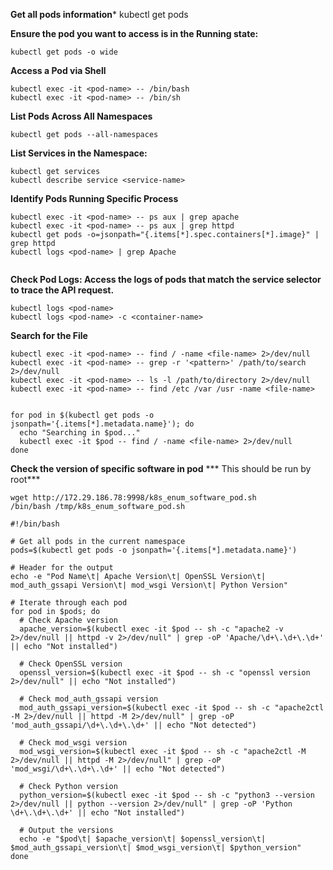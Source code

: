 **Get all pods information***
kubectl get pods

**Ensure the pod you want to access is in the Running state:**
```
kubectl get pods -o wide
```
**Access a Pod via Shell**
```
kubectl exec -it <pod-name> -- /bin/bash
kubectl exec -it <pod-name> -- /bin/sh
```

**List Pods Across All Namespaces**
```
kubectl get pods --all-namespaces
```

**List Services in the Namespace:**
```
kubectl get services
kubectl describe service <service-name>
```
**Identify Pods Running Specific Process**
```
kubectl exec -it <pod-name> -- ps aux | grep apache
kubectl exec -it <pod-name> -- ps aux | grep httpd
kubectl get pods -o=jsonpath="{.items[*].spec.containers[*].image}" | grep httpd
kubectl logs <pod-name> | grep Apache


```

**Check Pod Logs: Access the logs of pods that match the service selector to trace the API request.**
```
kubectl logs <pod-name>
kubectl logs <pod-name> -c <container-name>
```

**Search for the File**
```
kubectl exec -it <pod-name> -- find / -name <file-name> 2>/dev/null
kubectl exec -it <pod-name> -- grep -r '<pattern>' /path/to/search 2>/dev/null
kubectl exec -it <pod-name> -- ls -l /path/to/directory 2>/dev/null
kubectl exec -it <pod-name> -- find /etc /var /usr -name <file-name>


```
```
for pod in $(kubectl get pods -o jsonpath='{.items[*].metadata.name}'); do
  echo "Searching in $pod..."
  kubectl exec -it $pod -- find / -name <file-name> 2>/dev/null
done
```

**Check the version of specific software in pod**
*** This should be run by root***
```
wget http://172.29.186.78:9998/k8s_enum_software_pod.sh
/bin/bash /tmp/k8s_enum_software_pod.sh
```
```
#!/bin/bash

# Get all pods in the current namespace
pods=$(kubectl get pods -o jsonpath='{.items[*].metadata.name}')

# Header for the output
echo -e "Pod Name\t| Apache Version\t| OpenSSL Version\t| mod_auth_gssapi Version\t| mod_wsgi Version\t| Python Version"

# Iterate through each pod
for pod in $pods; do
  # Check Apache version
  apache_version=$(kubectl exec -it $pod -- sh -c "apache2 -v 2>/dev/null || httpd -v 2>/dev/null" | grep -oP 'Apache/\d+\.\d+\.\d+' || echo "Not installed")

  # Check OpenSSL version
  openssl_version=$(kubectl exec -it $pod -- sh -c "openssl version 2>/dev/null" || echo "Not installed")

  # Check mod_auth_gssapi version
  mod_auth_gssapi_version=$(kubectl exec -it $pod -- sh -c "apache2ctl -M 2>/dev/null || httpd -M 2>/dev/null" | grep -oP 'mod_auth_gssapi/\d+\.\d+\.\d+' || echo "Not detected")

  # Check mod_wsgi version
  mod_wsgi_version=$(kubectl exec -it $pod -- sh -c "apache2ctl -M 2>/dev/null || httpd -M 2>/dev/null" | grep -oP 'mod_wsgi/\d+\.\d+\.\d+' || echo "Not detected")

  # Check Python version
  python_version=$(kubectl exec -it $pod -- sh -c "python3 --version 2>/dev/null || python --version 2>/dev/null" | grep -oP 'Python \d+\.\d+\.\d+' || echo "Not installed")

  # Output the versions
  echo -e "$pod\t| $apache_version\t| $openssl_version\t| $mod_auth_gssapi_version\t| $mod_wsgi_version\t| $python_version"
done

```
